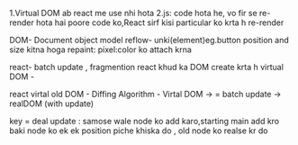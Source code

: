 <!-- myth -->

1.Virtual DOM ab react me use nhi hota
2.js: code hota he, vo fir se re-render hota hai poore code ko,React sirf kisi particular ko krta h re-render

DOM- Document object model
reflow- unki(element)eg.button position and size kitna hoga
repaint: pixel:color ko attach krna

react- batch update , fragmention
react khud ka DOM create krta h virtual DOM -

react virtal old DOM - Diffing Algorithm - Virtal DOM -> = batch update -> realDOM (with update)

key = deal update : samose wale node ko add karo,starting main add kro baki node ko ek ek position piche khiska do , old node ko realse kr do

